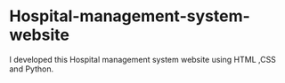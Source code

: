 # Hospital-management-system-website
I developed this Hospital management system website using HTML ,CSS and Python.
